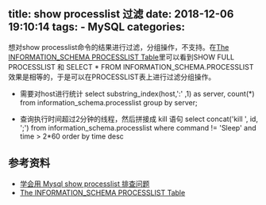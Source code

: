 title: show processlist 过滤
date: 2018-12-06 19:10:14
tags:
    - MySQL
categories:
---
想对show processlist命令的结果进行过滤，分组操作，不支持。在[The INFORMATION_SCHEMA PROCESSLIST Table](https://dev.mysql.com/doc/refman/5.7/en/processlist-table.html)里可以看到SHOW FULL PROCESSLIST 和 SELECT * FROM INFORMATION_SCHEMA.PROCESSLIST效果是相等的，于是可以在PROCESSLIST表上进行过滤分组操作。

* 需要对host进行统计 select substring_index(host,':' ,1) as server, count(*) from information_schema.processlist  group by server;


* 查询执行时间超过2分钟的线程，然后拼接成 kill 语句 select concat('kill ', id, ';') from information_schema.processlist where command != 'Sleep' and time > 2*60 order by time desc 

## 参考资料

* [学会用 Mysql show processlist 排查问题](https://xu3352.github.io/mysql/2017/07/08/msyql-show-full-processlist)
* [The INFORMATION_SCHEMA PROCESSLIST Table](https://dev.mysql.com/doc/refman/5.7/en/processlist-table.html)
